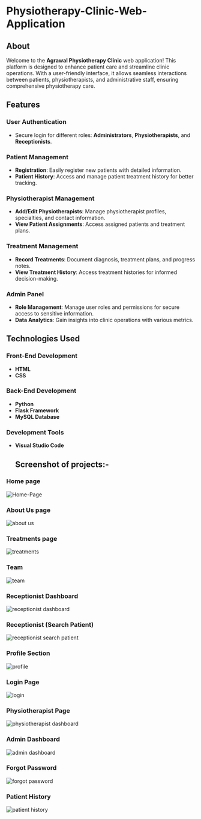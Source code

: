 # Physiotherapy-Clinic-Web-Application

## About
Welcome to the **Agrawal Physiotherapy Clinic** web application! This platform is designed to enhance patient care and streamline clinic operations. With a user-friendly interface, it allows seamless interactions between patients, physiotherapists, and administrative staff, ensuring comprehensive physiotherapy care.

## Features

### User Authentication
- Secure login for different roles: **Administrators**, **Physiotherapists**, and **Receptionists**.

### Patient Management
- **Registration**: Easily register new patients with detailed information.
- **Patient History**: Access and manage patient treatment history for better tracking.

### Physiotherapist Management
- **Add/Edit Physiotherapists**: Manage physiotherapist profiles, specialties, and contact information.
- **View Patient Assignments**: Access assigned patients and treatment plans.

### Treatment Management
- **Record Treatments**: Document diagnosis, treatment plans, and progress notes.
- **View Treatment History**: Access treatment histories for informed decision-making.

### Admin Panel
- **Role Management**: Manage user roles and permissions for secure access to sensitive information.
- **Data Analytics**: Gain insights into clinic operations with various metrics.

## Technologies Used

### Front-End Development
- **HTML**
- **CSS**

### Back-End Development
- **Python**
- **Flask Framework**
- **MySQL Database**

### Development Tools
- **Visual Studio Code**

  ## Screenshot of projects:-
### Home page
![Home-Page](https://github.com/aryanshailech/Physiotherapy-Clinic-Web-Application/blob/main/Readme_img/home%20page.png)

### About Us page
![about us](https://github.com/aryanshailech/Physiotherapy-Clinic-Web-Application/blob/main/Readme_img/about%20us.png)

### Treatments page

![treatments](https://github.com/aryanshailech/Physiotherapy-Clinic-Web-Application/blob/main/Readme_img/treatments.png)

### Team 
![team](https://github.com/aryanshailech/Physiotherapy-Clinic-Web-Application/blob/main/Readme_img/team.png)


### Receptionist Dashboard
![receptionist dashboard](https://github.com/aryanshailech/Physiotherapy-Clinic-Web-Application/blob/main/Readme_img/receptionist%20dashboard.png)


### Receptionist (Search Patient)
![receptionist search patient](https://github.com/aryanshailech/Physiotherapy-Clinic-Web-Application/blob/main/Readme_img/receptionist%20search%20patient.png)

### Profile Section
![profile](https://github.com/aryanshailech/Physiotherapy-Clinic-Web-Application/blob/main/Readme_img/profile.png)


### Login Page
![login](https://github.com/aryanshailech/Physiotherapy-Clinic-Web-Application/blob/main/Readme_img/login.png)


### Physiotherapist Page
![physiotherapist dashboard](https://github.com/aryanshailech/Physiotherapy-Clinic-Web-Application/blob/main/Readme_img/physiotherapist%20dashboard.png)

### Admin Dashboard
![admin dashboard](https://github.com/aryanshailech/Physiotherapy-Clinic-Web-Application/blob/main/Readme_img/admin%20dashboard.png)


### Forgot Password

![forgot password](https://github.com/aryanshailech/Physiotherapy-Clinic-Web-Application/blob/main/Readme_img/forgot%20password.png)

### Patient History

![patient history](https://github.com/aryanshailech/Physiotherapy-Clinic-Web-Application/blob/main/Readme_img/patient%20history.png)


